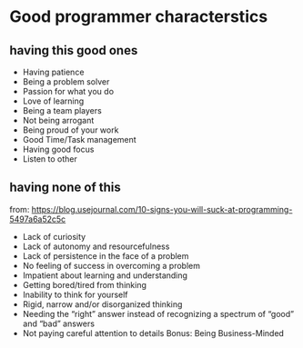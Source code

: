 # Good programmer characterstics

## having this good ones

- Having patience
- Being a problem solver
- Passion for what you do
- Love of learning
- Being a team players
- Not being arrogant
- Being proud of your work
- Good Time/Task management
- Having good focus
- Listen to other

## having none  of this

from: <https://blog.usejournal.com/10-signs-you-will-suck-at-programming-5497a6a52c5c>

- Lack of curiosity
- Lack of autonomy and resourcefulness
- Lack of persistence in the face of a problem
- No feeling of success in overcoming a problem
- Impatient about learning and understanding
- Getting bored/tired from thinking
- Inability to think for yourself
- Rigid, narrow and/or disorganized thinking
- Needing the “right” answer instead of recognizing a spectrum of “good” and “bad” answers
- Not paying careful attention to details
Bonus: Being Business-Minded

